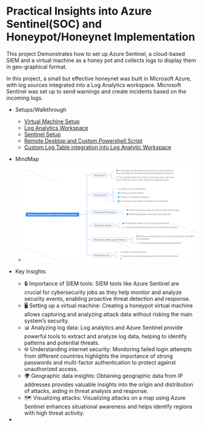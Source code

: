 # Practical Insights into Azure Sentinel(SOC) and Honeypot/Honeynet Implementation 

This project Demonstrates how to set up Azure Sentinel, a cloud-based SIEM and a virtual machine as a honey pot and collects logs to display them in geo-graphical format.  

In this project, a small but effective honeynet was built in Microsoft Azure, with log sources integrated into a Log Analytics workspace. Microsoft Sentinel was set up to send warnings and create incidents based on the incoming logs.

- Setups/Walkthrough 
  - [Virtual Machine Setup](https://github.com/kaneki0909/SIEM-Analysis/blob/main/Virtual_Machine_Setup/Vm.md) 
  - [Log Analytics Workspace]()
  - [Sentinel Setup]() 
  - [Remote Desktop and Custom Powershell Script]()
  - [Custom Log Table integration into Log Analytic Workspace]() 
- MindMap 
  - ![](img/MingMap.png)
- Key Insights 
  - 🔒 Importance of SIEM tools: SIEM tools like Azure Sentinel are crucial for cybersecurity jobs as they help monitor and analyze security events, enabling proactive threat detection and response.
  - 🖥️ Setting up a virtual machine: Creating a honeypot virtual machine allows capturing and analyzing attack data without risking the main system’s security.
  - 📊 Analyzing log data: Log analytics and Azure Sentinel provide powerful tools to extract and analyze log data, helping to identify patterns and potential threats.
  - 🌐 Understanding internet security: Monitoring failed login attempts from different countries highlights the importance of strong passwords and multi-factor authentication to protect against unauthorized access.
  - 🌍 Geographic data insights: Obtaining geographic data from IP addresses provides valuable insights into the origin and distribution of attacks, aiding in threat analysis and response.
  - 🗺️ Visualizing attacks: Visualizing attacks on a map using Azure Sentinel enhances situational awareness and helps identify regions with high threat activity.

- 
